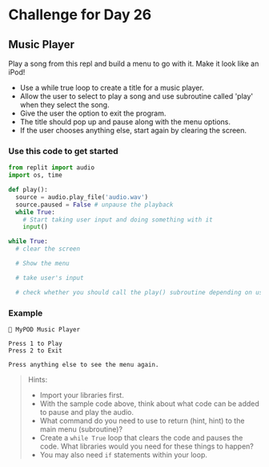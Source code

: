 # Challenge for Day 26

## Music Player

Play a song from this repl and build a menu to go with it. Make it look like an iPod!

- Use a while true loop to create a title for a music player.
- Allow the user to select to play a song and use subroutine called 'play' when they select the song.
- Give the user the option to exit the program.
- The title should pop up and pause along with the menu options.
- If the user chooses anything else, start again by clearing the screen.

### Use this code to get started

```python
from replit import audio
import os, time

def play():
  source = audio.play_file('audio.wav')
  source.paused = False # unpause the playback
  while True:
    # Start taking user input and doing something with it
    input()

while True:
  # clear the screen 

  # Show the menu

  # take user's input

  # check whether you should call the play() subroutine depending on user's input
```

### Example

```text
🎵 MyPOD Music Player

Press 1 to Play
Press 2 to Exit

Press anything else to see the menu again.
```

> Hints:
> - Import your libraries first.
> - With the sample code above, think about what code can be added to pause and play the audio.
> - What command do you need to use to return (hint, hint) to the main menu (subroutine)?
> - Create a `while True` loop that clears the code and pauses the code. What libraries would you need for these things to happen?
> - You may also need `if` statements within your loop.
